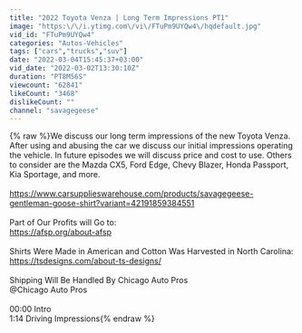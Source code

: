 ```yaml
---
title: "2022 Toyota Venza | Long Term Impressions PT1"
image: "https:\/\/i.ytimg.com\/vi\/FTuPm9UYQw4\/hqdefault.jpg"
vid_id: "FTuPm9UYQw4"
categories: "Autos-Vehicles"
tags: ["cars","trucks","suv"]
date: "2022-03-04T15:45:37+03:00"
vid_date: "2022-03-02T13:30:10Z"
duration: "PT8M56S"
viewcount: "62841"
likeCount: "3468"
dislikeCount: ""
channel: "savagegeese"
---
```

{% raw %}We discuss our long term impressions of the new Toyota Venza.  After using and abusing the car we discuss our initial impressions operating the vehicle.  In future episodes we will discuss price and cost to use.  Others to consider are the Mazda CX5, Ford Edge, Chevy Blazer, Honda Passport, Kia Sportage, and more.<br /><br /><a rel="nofollow" target="blank" href="https://www.carsupplieswarehouse.com/products/savagegeese-gentleman-goose-shirt?variant=42191859384551">https://www.carsupplieswarehouse.com/products/savagegeese-gentleman-goose-shirt?variant=42191859384551</a><br /><br />Part of Our Profits will Go to:<br /><a rel="nofollow" target="blank" href="https://afsp.org/about-afsp">https://afsp.org/about-afsp</a><br /><br />Shirts Were Made in American and Cotton Was Harvested in North Carolina:<br /><a rel="nofollow" target="blank" href="https://tsdesigns.com/about-ts-designs/">https://tsdesigns.com/about-ts-designs/</a><br /><br />Shipping Will Be Handled By Chicago Auto Pros<br /> @Chicago Auto Pros <br /><br />00:00 Intro<br />1:14 Driving Impressions{% endraw %}
